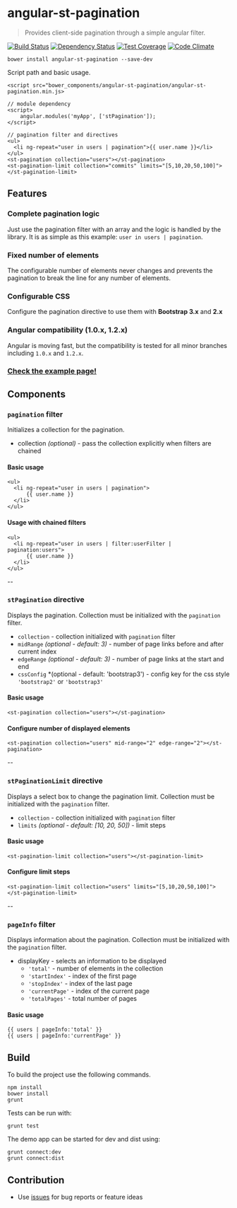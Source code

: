 # angular-st-pagination

> Provides client-side pagination through a simple angular filter.

[![Build Status](https://travis-ci.org/tilmanpotthof/angular-st-pagination.png)](https://travis-ci.org/tilmanpotthof/angular-st-pagination)
[![Dependency Status](https://gemnasium.com/tilmanpotthof/angular-st-pagination.svg)](https://gemnasium.com/tilmanpotthof/angular-st-pagination)
[![Test Coverage](https://codeclimate.com/github/tilmanpotthof/angular-st-pagination/badges/coverage.svg)](https://codeclimate.com/github/tilmanpotthof/angular-st-pagination)
[![Code Climate](https://codeclimate.com/github/tilmanpotthof/angular-st-pagination/badges/gpa.svg)](https://codeclimate.com/github/tilmanpotthof/angular-st-pagination)


    bower install angular-st-pagination --save-dev

Script path and basic usage.

    <script src="bower_components/angular-st-pagination/angular-st-pagination.min.js>

    // module dependency
    <script>
    	angular.modules('myApp', ['stPagination']);
    </script>

    // pagination filter and directives
    <ul>
      <li ng-repeat="user in users | pagination">{{ user.name }}</li>
    </ul>
    <st-pagination collection="users"></st-pagination>
    <st-pagination-limit collection="commits" limits="[5,10,20,50,100]"></st-pagination-limit>


## Features


### Complete pagination logic

Just use the pagination filter with an array and the logic is handled by the library. It is as simple as this example: `user in users | pagination`.

### Fixed number of elements

The configurable number of elements never changes and prevents the pagination to break the line for any number of elements.

### Configurable CSS

Configure the pagination directive to use them with **Bootstrap 3.x** and **2.x**

### Angular compatibility (1.0.x, 1.2.x)

Angular is moving fast, but the compatibility is tested for all minor branches including `1.0.x` and `1.2.x`.

### [Check the example page!](http://tilmanpotthof.github.io/angular-st-pagination/#/)



## Components

### `pagination` filter

Initializes a collection for the pagination.

* collection *(optional)* - pass the collection explicitly when filters are chained

#### Basic usage

    <ul>
      <li ng-repeat="user in users | pagination">
          {{ user.name }}
      </li>
    </ul>

#### Usage with chained filters

    <ul>
      <li ng-repeat="user in users | filter:userFilter | pagination:users">
          {{ user.name }}
      </li>
    </ul>

--

### `stPagination` directive

Displays the pagination. Collection must be initialized with the `pagination` filter.

* `collection` - collection initialized with `pagination` filter
* `midRange` *(optional - default: 3)* - number of page links before and after current index
* `edgeRange` *(optional - default: 3)* - number of page links at the start and end
* `cssConfig` *(optional - default: 'bootstrap3') - config key for the css style `'bootstrap2'` or `'bootstrap3'`

#### Basic usage

    <st-pagination collection="users"></st-pagination>

#### Configure number of displayed elements

    <st-pagination collection="users" mid-range="2" edge-range="2"></st-pagination>

--

### `stPaginationLimit` directive

Displays a select box to change the pagination limit. Collection must be initialized with the `pagination` filter.

* `collection` - collection initialized with `pagination` filter
* `limits` *(optional - default: [10, 20, 50])* - limit steps

#### Basic usage

    <st-pagination-limit collection="users"></st-pagination-limit>

#### Configure limit steps

    <st-pagination-limit collection="users" limits="[5,10,20,50,100]"></st-pagination-limit>

--

### `pageInfo` filter

Displays information about the pagination. Collection must be initialized with the `pagination` filter. 

* displayKey - selects an information to be displayed
   * `'total'` - number of elements in the collection
   * `'startIndex'` - index of the first page
   * `'stopIndex'` - index of the last page
   * `'currentPage'` - index of the current page
   * `'totalPages'` - total number of pages

#### Basic usage

    {{ users | pageInfo:'total' }}
    {{ users | pageInfo:'currentPage' }}

## Build

To build the project use the following commands.

    npm install
    bower install
    grunt

Tests can be run with:

    grunt test

The demo app can be started for dev and dist using:

    grunt connect:dev
    grunt connect:dist

## Contribution

* Use [issues](https://github.com/tilmanpotthof/angular-st-pagination/issues) for bug reports or feature ideas




